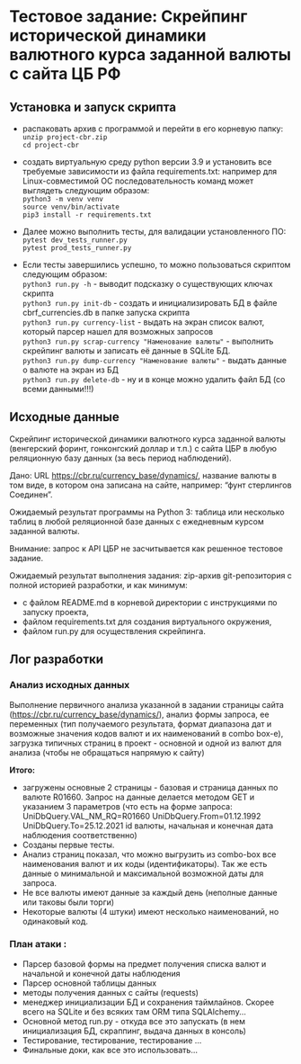 # Тестовое задание: Скрейпинг исторической динамики валютного курса заданной валюты с сайта ЦБ РФ

## Установка и запуск скрипта 
* распаковать архив с программой и перейти в его корневую папку:  
`unzip project-cbr.zip`  
`cd project-cbr`  

* создать виртуальную среду python версии 3.9 и установить все требуемые зависимости из файла requirements.txt: например для Linux-совместимой ОС последовательность команд может выглядеть следующим образом:    
`python3 -m venv venv`  
`source venv/bin/activate`  
`pip3 install -r requirements.txt`  

* Далее можно выполнить тесты, для валидации установленного ПО:  
`pytest dev_tests_runner.py`  
`pytest prod_tests_runner.py`  

* Если тесты завершились успешно, то можно пользоваться скриптом следующим образом:  
`python3 run.py -h` - выводит подсказку о существующих ключах скрипта  
`python3 run.py init-db` - создать и инициализировать БД в файле cbrf_currencies.db в папке запуска скрипта  
`python3 run.py currency-list` - выдать на экран список валют, который парсер нашел для возможных запросов   
`python3 run.py scrap-currency "Наменование валюты"` - выполнить скрейпинг валюты и записать её данные в SQLite БД.  
`python3 run.py dump-currency "Наменование валюты"` - выдать данные о валюте на экран из БД  
`python3 run.py delete-db` - ну и в конце можно удалить файл БД (со всеми данными!!!)  



## Исходные данные

Скрейпинг исторической динамики валютного курса заданной валюты (венгерский форинт, гонконгский доллар и т.п.) с сайта ЦБР в любую реляционную базу данных (за весь период наблюдений).

Дано: URL https://cbr.ru/currency_base/dynamics/, название валюты в том виде, в котором она записана на сайте, например: “фунт стерлингов Соединен”.

Ожидаемый результат программы на Python 3: таблица или несколько таблиц в любой реляционной базе данных с ежедневным курсом заданной валюты.

Внимание: запрос к API ЦБР не засчитывается как решенное тестовое задание.

Ожидаемый результат выполнения задания: zip-архив git-репозитория с полной историей разработки, и как минимум:

* с файлом README.md в корневой директории с инструкциями по запуску проекта,
* файлом requirements.txt для создания виртуального окружения,
* файлом run.py для осуществления скрейпинга.

## Лог разработки

### Анализ исходных данных
Выполнение первичного анализа указанной в задании страницы сайта (https://cbr.ru/currency_base/dynamics/), анализ формы запроса, ее переменных 
(тип получаемого результата, формат диапазона дат и возможные значения кодов валют и их наименований в combo box-е),
загрузка типичных страниц в проект - основной и одной из валют для анализа (чтобы не обращаться напрямую к сайту)   

**Итого:** 
* загружены основные 2 страницы - базовая и страница данных по валюте R01660. Запрос на данные делается методом GET и указанием 3 параметров (что есть на форме запроса: UniDbQuery.VAL_NM_RQ=R01660 UniDbQuery.From=01.12.1992 UniDbQuery.To=25.12.2021 id валюты, начальная и конечная дата наблюдения соответственно) 
* Созданы первые тесты. 
* Анализ страниц показал, что можно выгрузить из combo-box все наименования валют и их коды (идентификаторы). Так же есть данные о минимальной и максимальной возможной даты для запроса.
* Не все валюты имеют данные за каждый день (неполные данные или таковы были торги)
* Некоторые валюты (4 штуки) имеют несколько наименований, но одинаковый код.

### План атаки :

* Парсер базовой формы на предмет получения списка валют и начальной и конечной даты наблюдения
* Парсер основной таблицы данных
* методы получения данных с сайты (requests)
* менеджер инициализации БД и сохранения таймлайнов. Скорее всего на SQLite и без всяких там ORM типа SQLAlchemy...
* Основной метод run.py - откуда все это запускать (в нем инициализация БД, скраппинг, выдача данных в консоль)
* Тестирование, тестирование, тестирование ...
* Финальные доки, как все это использовать...




